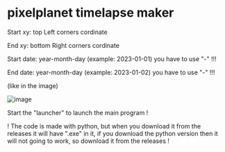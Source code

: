 # pixelplanet timelapse maker

Start xy: top Left corners cordinate

End xy: bottom Right corners cordinate


Start date: year-month-day (example: 2023-01-01) you have to use "-" !!!

End date: year-month-day (example: 2023-01-02) you have to use "-" !!!

(like in the image)

![image](https://github.com/Batyoaron/pixelplanet_timelapse_maker/assets/111697446/ca9d393f-ef71-48a3-9c77-030b3edf45d4)

Start the "launcher" to launch the main program !

! The code is made with python, but when you download it from the releases it will have ".exe" in it, if you download the python version then it will not going to work, so download it from the releases !
